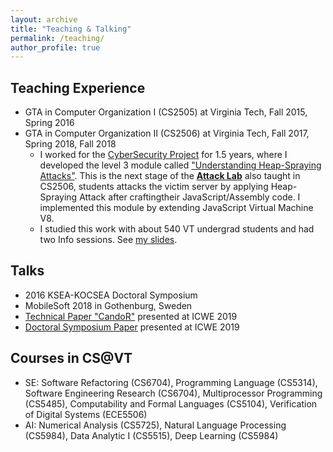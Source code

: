 ```yaml
---
layout: archive
title: "Teaching & Talking"
permalink: /teaching/
author_profile: true
---
```


Teaching Experience
---
- GTA in Computer Organization I (CS2505) at Virginia Tech, Fall 2015,  Spring 2016
- GTA in Computer Organization II (CS2506) at Virginia Tech, Fall 2017, Spring 2018, Fall 2018
   * I worked for the [CyberSecurity Project](https://hosting.cs.vt.edu/CybersecurityEducation/gallery/) for 1.5 years, where I developed the level 3 module called ["Understanding Heap-Spraying Attacks"](http://courses.cs.vt.edu/cs2506/Spring2018/C/HS/handout.pdf). This is the next stage of the [**Attack Lab**](https://courses.cs.vt.edu/cs2506/Fall2017/C/AL/attacklab.pdf) also taught in CS2506, students attacks the victim server by applying Heap-Spraying Attack after craftingtheir JavaScript/Assembly code. I implemented this module by extending JavaScript Virtual Machine V8. 
   * I studied this work with about 540 VT undergrad students and had two Info sessions. See [my slides](https://docs.google.com/presentation/d/1Nx5RuC0M54S65wXEbromVo19iX3_wWTvXKEY5DarlOc/edit?usp=sharing).

Talks
---
- 2016 KSEA-KOCSEA Doctoral Symposium
- MobileSoft 2018 in Gothenburg, Sweden
- [Technical Paper "CandoR"](http://web.geni-pco.com/icwe2019/2Catch_Release_An_Approach_to_Debugging_Distributed_Full-Stack_JavaScript_Applications.pdf) presented at ICWE 2019
- [Doctoral Symposium Paper](http://web.geni-pco.com/icwe2019/3Facilitating_the_Evolutionary_Modifications_in_Distributed_Apps_via_Automated_Refactoring.pdf) presented at ICWE 2019 

Courses in CS@VT
---
- SE: Software Refactoring (CS6704), Programming Language (CS5314), Software Engineering Research (CS6704), Multiprocessor Programming (CS5485), Computability and Formal Languages (CS5104), Verification of Digital Systems (ECE5506)
- AI: Numerical Analysis (CS5725), Natural Language Processing (CS5984), Data Analytic I (CS5515), Deep Learning (CS5984)
